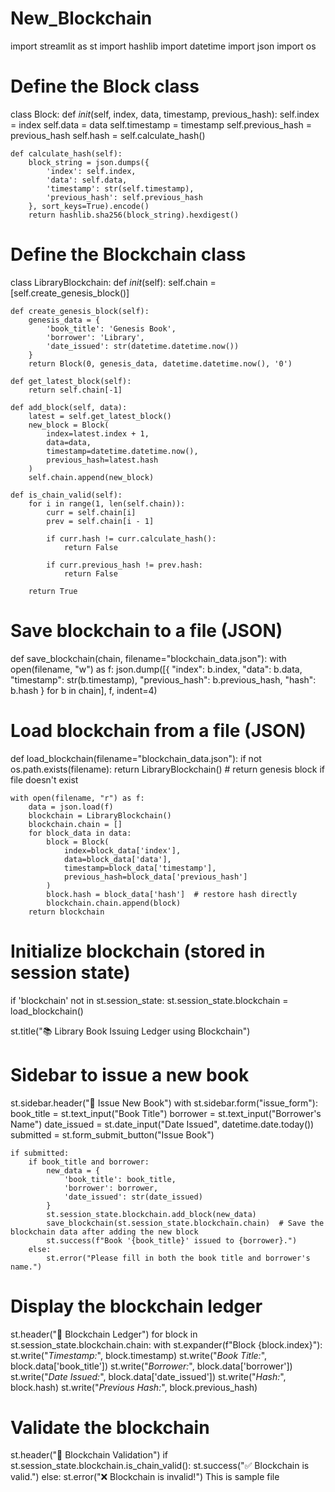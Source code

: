 # New_Blockchain
import streamlit as st
import hashlib
import datetime
import json
import os

# Define the Block class
class Block:
    def _init_(self, index, data, timestamp, previous_hash):
        self.index = index
        self.data = data
        self.timestamp = timestamp
        self.previous_hash = previous_hash
        self.hash = self.calculate_hash()

    def calculate_hash(self):
        block_string = json.dumps({
            'index': self.index,
            'data': self.data,
            'timestamp': str(self.timestamp),
            'previous_hash': self.previous_hash
        }, sort_keys=True).encode()
        return hashlib.sha256(block_string).hexdigest()

# Define the Blockchain class
class LibraryBlockchain:
    def _init_(self):
        self.chain = [self.create_genesis_block()]

    def create_genesis_block(self):
        genesis_data = {
            'book_title': 'Genesis Book',
            'borrower': 'Library',
            'date_issued': str(datetime.datetime.now())
        }
        return Block(0, genesis_data, datetime.datetime.now(), '0')

    def get_latest_block(self):
        return self.chain[-1]

    def add_block(self, data):
        latest = self.get_latest_block()
        new_block = Block(
            index=latest.index + 1,
            data=data,
            timestamp=datetime.datetime.now(),
            previous_hash=latest.hash
        )
        self.chain.append(new_block)

    def is_chain_valid(self):
        for i in range(1, len(self.chain)):
            curr = self.chain[i]
            prev = self.chain[i - 1]

            if curr.hash != curr.calculate_hash():
                return False

            if curr.previous_hash != prev.hash:
                return False

        return True

# Save blockchain to a file (JSON)
def save_blockchain(chain, filename="blockchain_data.json"):
    with open(filename, "w") as f:
        json.dump([{
            "index": b.index,
            "data": b.data,
            "timestamp": str(b.timestamp),
            "previous_hash": b.previous_hash,
            "hash": b.hash
        } for b in chain], f, indent=4)

# Load blockchain from a file (JSON)
def load_blockchain(filename="blockchain_data.json"):
    if not os.path.exists(filename):
        return LibraryBlockchain()  # return genesis block if file doesn't exist

    with open(filename, "r") as f:
        data = json.load(f)
        blockchain = LibraryBlockchain()
        blockchain.chain = []
        for block_data in data:
            block = Block(
                index=block_data['index'],
                data=block_data['data'],
                timestamp=block_data['timestamp'],
                previous_hash=block_data['previous_hash']
            )
            block.hash = block_data['hash']  # restore hash directly
            blockchain.chain.append(block)
        return blockchain

# Initialize blockchain (stored in session state)
if 'blockchain' not in st.session_state:
    st.session_state.blockchain = load_blockchain()

st.title("📚 Library Book Issuing Ledger using Blockchain")

# Sidebar to issue a new book
st.sidebar.header("📘 Issue New Book")
with st.sidebar.form("issue_form"):
    book_title = st.text_input("Book Title")
    borrower = st.text_input("Borrower's Name")
    date_issued = st.date_input("Date Issued", datetime.date.today())
    submitted = st.form_submit_button("Issue Book")

    if submitted:
        if book_title and borrower:
            new_data = {
                'book_title': book_title,
                'borrower': borrower,
                'date_issued': str(date_issued)
            }
            st.session_state.blockchain.add_block(new_data)
            save_blockchain(st.session_state.blockchain.chain)  # Save the blockchain data after adding the new block
            st.success(f"Book '{book_title}' issued to {borrower}.")
        else:
            st.error("Please fill in both the book title and borrower's name.")

# Display the blockchain ledger
st.header("📜 Blockchain Ledger")
for block in st.session_state.blockchain.chain:
    with st.expander(f"Block {block.index}"):
        st.write("*Timestamp:*", block.timestamp)
        st.write("*Book Title:*", block.data['book_title'])
        st.write("*Borrower:*", block.data['borrower'])
        st.write("*Date Issued:*", block.data['date_issued'])
        st.write("*Hash:*", block.hash)
        st.write("*Previous Hash:*", block.previous_hash)

# Validate the blockchain
st.header("🔐 Blockchain Validation")
if st.session_state.blockchain.is_chain_valid():
    st.success("✅ Blockchain is valid.")
else:
    st.error("❌ Blockchain is invalid!")
This is sample file
